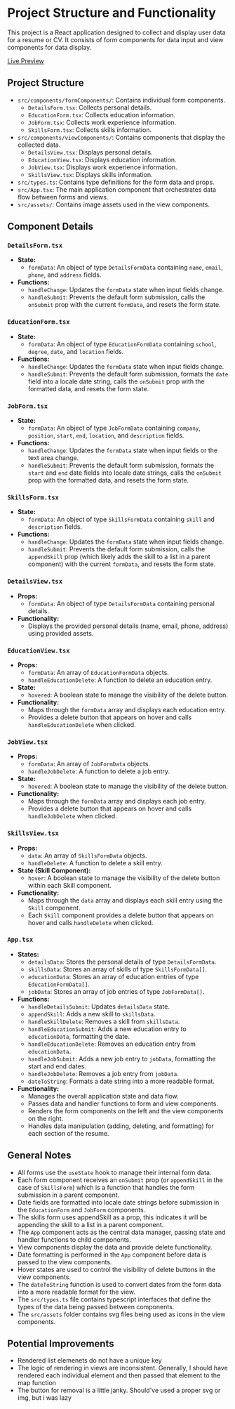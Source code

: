 # Project Structure and Functionality

This project is a React application designed to collect and display user data for a resume or CV. It consists of form components for data input and view components for data display.

[Live Preview](https://yskim308cvapp.netlify.app/)

## Project Structure

-   `src/components/formComponents/`: Contains individual form components.
    -   `DetailsForm.tsx`: Collects personal details.
    -   `EducationForm.tsx`: Collects education information.
    -   `JobForm.tsx`: Collects work experience information.
    -   `SkillsForm.tsx`: Collects skills information.
-   `src/components/viewComponents/`: Contains components that display the collected data.
    -   `DetailsView.tsx`: Displays personal details.
    -   `EducationView.tsx`: Displays education information.
    -   `JobView.tsx`: Displays work experience information.
    -   `SkillsView.tsx`: Displays skills information.
-   `src/types.ts`: Contains type definitions for the form data and props.
-   `src/App.tsx`: The main application component that orchestrates data flow between forms and views.
-   `src/assets/`: Contains image assets used in the view components.

## Component Details

### `DetailsForm.tsx`

-   **State:**
    -   `formData`: An object of type `DetailsFormData` containing `name`, `email`, `phone`, and `address` fields.
-   **Functions:**
    -   `handleChange`: Updates the `formData` state when input fields change.
    -   `handleSubmit`: Prevents the default form submission, calls the `onSubmit` prop with the current `formData`, and resets the form state.

### `EducationForm.tsx`

-   **State:**
    -   `formData`: An object of type `EducationFormData` containing `school`, `degree`, `date`, and `location` fields.
-   **Functions:**
    -   `handleChange`: Updates the `formData` state when input fields change.
    -   `handleSubmit`: Prevents the default form submission, formats the `date` field into a locale date string, calls the `onSubmit` prop with the formatted data, and resets the form state.

### `JobForm.tsx`

-   **State:**
    -   `formData`: An object of type `JobFormData` containing `company`, `position`, `start`, `end`, `location`, and `description` fields.
-   **Functions:**
    -   `handleChange`: Updates the `formData` state when input fields or the text area change.
    -   `handleSubmit`: Prevents the default form submission, formats the `start` and `end` date fields into locale date strings, calls the `onSubmit` prop with the formatted data, and resets the form state.

### `SkillsForm.tsx`

-   **State:**
    -   `formData`: An object of type `SkillsFormData` containing `skill` and `description` fields.
-   **Functions:**
    -   `handleChange`: Updates the `formData` state when input fields change.
    -   `handleSubmit`: Prevents the default form submission, calls the `appendSkill` prop (which likely adds the skill to a list in a parent component) with the current `formData`, and resets the form state.

### `DetailsView.tsx`

-   **Props:**
    -   `formData`: An object of type `DetailsFormData` containing personal details.
-   **Functionality:**
    -   Displays the provided personal details (name, email, phone, address) using provided assets.

### `EducationView.tsx`

-   **Props:**
    -   `formData`: An array of `EducationFormData` objects.
    -   `handleEducationDelete`: A function to delete an education entry.
-   **State:**
    -   `hovered`: A boolean state to manage the visibility of the delete button.
-   **Functionality:**
    -   Maps through the `formData` array and displays each education entry.
    -   Provides a delete button that appears on hover and calls `handleEducationDelete` when clicked.

### `JobView.tsx`

-   **Props:**
    -   `formData`: An array of `JobFormData` objects.
    -   `handleJobDelete`: A function to delete a job entry.
-   **State:**
    -   `hovered`: A boolean state to manage the visibility of the delete button.
-   **Functionality:**
    -   Maps through the `formData` array and displays each job entry.
    -   Provides a delete button that appears on hover and calls `handleJobDelete` when clicked.

### `SkillsView.tsx`

-   **Props:**
    -   `data`: An array of `SkillsFormData` objects.
    -   `handleDelete`: A function to delete a skill entry.
-   **State (Skill Component):**
    -   `hover`: A boolean state to manage the visibility of the delete button within each Skill component.
-   **Functionality:**
    -   Maps through the `data` array and displays each skill entry using the `Skill` component.
    -   Each `Skill` component provides a delete button that appears on hover and calls `handleDelete` when clicked.

### `App.tsx`

-   **States:**
    -   `detailsData`: Stores the personal details of type `DetailsFormData`.
    -   `skillsData`: Stores an array of skills of type `SkillsFormData[]`.
    -   `educationData`: Stores an array of education entries of type `EducationFormData[]`.
    -   `jobData`: Stores an array of job entries of type `JobFormData[]`.
-   **Functions:**
    -   `handleDetailsSubmit`: Updates `detailsData` state.
    -   `appendSkill`: Adds a new skill to `skillsData`.
    -   `handleSkillDelete`: Removes a skill from `skillsData`.
    -   `handleEducationSubmit`: Adds a new education entry to `educationData`, formatting the date.
    -   `handleEducationDelete`: Removes an education entry from `educationData`.
    -   `handleJobSubmit`: Adds a new job entry to `jobData`, formatting the start and end dates.
    -   `handleJobDelete`: Removes a job entry from `jobData`.
    -   `dateToString`: Formats a date string into a more readable format.
-   **Functionality:**
    -   Manages the overall application state and data flow.
    -   Passes data and handler functions to form and view components.
    -   Renders the form components on the left and the view components on the right.
    -   Handles data manipulation (adding, deleting, and formatting) for each section of the resume.

## General Notes

-   All forms use the `useState` hook to manage their internal form data.
-   Each form component receives an `onSubmit` prop (or `appendSkill` in the case of `SkillsForm`) which is a function that handles the form submission in a parent component.
-   Date fields are formatted into locale date strings before submission in the `EducationForm` and `JobForm` components.
-   The skills form uses appendSkill as a prop, this indicates it will be appending the skill to a list in a parent component.
-   The `App` component acts as the central data manager, passing state and handler functions to child components.
-   View components display the data and provide delete functionality.
-   Date formatting is performed in the `App` component before data is passed to the view components.
-   Hover states are used to control the visibility of delete buttons in the view components.
-   The `dateToString` function is used to convert dates from the form data into a more readable format for the view.
-   The `src/types.ts` file contains typescript interfaces that define the types of the data being passed between components.
-   The `src/assets` folder contains svg files being used as icons in the view components.

## Potential Improvements
-   Rendered list elemenets do not have a unique key
-   The logic of rendering in views are inconsistent. Generally, I should have rendered each individual element and then passed that element to the map function
-   The button for removal is a little janky. Should've used a proper svg or img, but i was lazy
